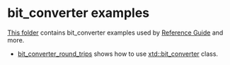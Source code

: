 # bit_converter examples

[This folder](.) contains bit_converter examples used by [Reference Guide](https://codedocs.xyz/gammasoft71/xtd/) and more.

* [bit_converter_round_trips](bit_converter_round_trips/README.md) shows how to use [xtd::bit_converter](../../../src/xtd.core/include/xtd/bitt_converter.h) class.
